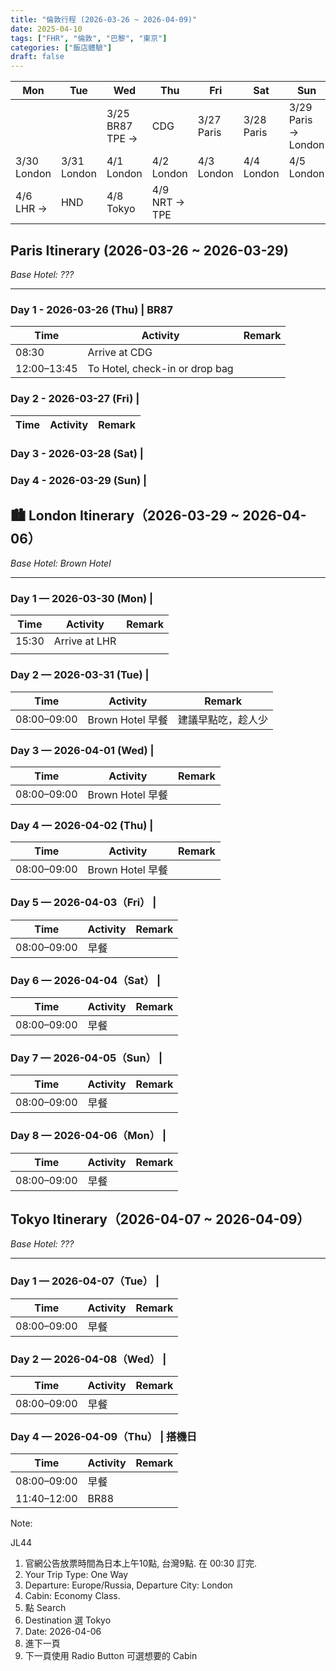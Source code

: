 ```yaml
---
title: "倫敦行程 (2026-03-26 ~ 2026-04-09)"
date: 2025-04-10
tags: ["FHR", "倫敦", "巴黎", "東京"]
categories: ["飯店體驗"]
draft: false
---
```


| Mon | Tue | Wed | Thu | Fri | Sat | Sun |
| --- | --- | --- | --- | --- | --- | --- |
|               |                   | 3/25 BR87 TPE →  | CDG            | 3/27 Paris     | 3/28 Paris  | 3/29 Paris → London |
| 3/30 London   | 3/31 London       | 4/1 London        | 4/2 London     | 4/3 London     | 4/4 London  | 4/5 London           |
| 4/6 LHR →    | HND               | 4/8 Tokyo         | 4/9 NRT → TPE |

## Paris Itinerary (2026-03-26 ~ 2026-03-29)
*Base Hotel: ???*

---

### Day 1 - 2026-03-26 (Thu) | BR87

| Time         | Activity                                               | Remark                          |
|--------------|--------------------------------------------------------| ------------------------------- |
| 08:30        | Arrive at CDG                                          |                                 |
| 12:00–13:45  | To Hotel, check-in or drop bag                         |                                 |


### Day 2 - 2026-03-27 (Fri) |

| Time         | Activity                                               | Remark                          |
|--------------|------------------------------------------------------- | ------------------------------- |


### Day 3 - 2026-03-28 (Sat) |


### Day 4 - 2026-03-29 (Sun) |


## 🏙 London Itinerary（2026-03-29 ~ 2026-04-06）
*Base Hotel: Brown Hotel*

---

### Day 1 — 2026-03-30 (Mon) |

| Time         | Activity                                               | Remark                          |
|--------------|------------------------------------------------------- | ------------------------------- |
| 15:30        | Arrive at LHR                                          |                                 |
|              |                                                        |                                 |

### Day 2 — 2026-03-31 (Tue) |

| Time         | Activity                                               | Remark                          |
|--------------|------------------------------------------------------- | ------------------------------- |
| 08:00–09:00  | Brown Hotel 早餐                                       | 建議早點吃，趁人少              |


### Day 3 — 2026-04-01 (Wed) |

| Time         | Activity                                               | Remark                          |
|--------------|------------------------------------------------------- | ------------------------------- |
| 08:00–09:00  | Brown Hotel 早餐                                                   |                                 |


### Day 4 — 2026-04-02 (Thu) |

| Time         | Activity                                               | Remark                          |
|--------------|------------------------------------------------------- | ------------------------------- |
| 08:00–09:00  | Brown Hotel 早餐                                                   |                                 |


### Day 5 — 2026-04-03（Fri） |

| Time         | Activity                                               | Remark                          |
|--------------|------------------------------------------------------- | ------------------------------- |
| 08:00–09:00  | 早餐                                                   |                                 |


### Day 6 — 2026-04-04（Sat） |

| Time         | Activity                                               | Remark                          |
|--------------|------------------------------------------------------- | ------------------------------- |
| 08:00–09:00  | 早餐                                                   |                                 |


### Day 7 — 2026-04-05（Sun） |

| Time         | Activity                                               | Remark                          |
|--------------|------------------------------------------------------- | ------------------------------- |
| 08:00–09:00  | 早餐                                                   |                                 |


### Day 8 — 2026-04-06（Mon） |

| Time         | Activity                                               | Remark                          |
|--------------|------------------------------------------------------- | ------------------------------- |
| 08:00–09:00  | 早餐                                                   |                                 |


## Tokyo Itinerary（2026-04-07 ~ 2026-04-09）
*Base Hotel: ???*

---

### Day 1 — 2026-04-07（Tue） |

| Time         | Activity                                               | Remark                          |
|--------------|------------------------------------------------------- | ------------------------------- |
| 08:00–09:00  | 早餐                                                   |                                 |


### Day 2 — 2026-04-08（Wed） |

| Time         | Activity                                               | Remark                          |
|--------------|------------------------------------------------------- | ------------------------------- |
| 08:00–09:00  | 早餐                                                   |                                 |


### Day 4 — 2026-04-09（Thu） | 搭機日

| Time         | Activity                                               | Remark                          |
|--------------|------------------------------------------------------- | ------------------------------- |
| 08:00–09:00  | 早餐                                                   |                                 |
| 11:40–12:00  | BR88                                                   |                                 |



Note:

JL44
1. 官網公告放票時間為日本上午10點, 台灣9點. 在 00:30 訂完.
2. Your Trip Type: One Way
3. Departure: Europe/Russia, Departure City: London
4. Cabin: Economy Class.
5. 點 Search
6. Destination 選 Tokyo
7. Date: 2026-04-06
8. 進下一頁
9. 下一頁使用 Radio Button 可選想要的 Cabin